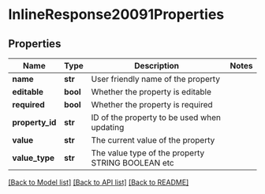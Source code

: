 # InlineResponse20091Properties

## Properties
Name | Type | Description | Notes
------------ | ------------- | ------------- | -------------
**name** | **str** | User friendly name of the property | 
**editable** | **bool** | Whether the property is editable | 
**required** | **bool** | Whether the property is required | 
**property_id** | **str** | ID of the property to be used when updating | 
**value** | **str** | The current value of the property | 
**value_type** | **str** | The value type of the property STRING BOOLEAN etc | 

[[Back to Model list]](../README.md#documentation-for-models) [[Back to API list]](../README.md#documentation-for-api-endpoints) [[Back to README]](../README.md)


